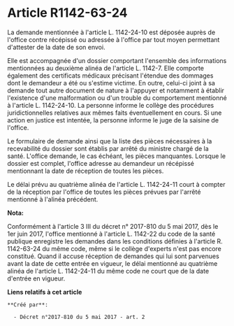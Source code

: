 # Article R1142-63-24

La demande mentionnée à l'article L. 1142-24-10 est déposée auprès de l'office contre récépissé ou adressée à l'office par
tout moyen permettant d'attester de la date de son envoi.

Elle est accompagnée d'un dossier comportant l'ensemble des informations mentionnées au deuxième alinéa de l'article L.
1142-7. Elle comporte également des certificats médicaux précisant l'étendue des dommages dont le demandeur a été ou s'estime
victime. En outre, celui-ci joint à sa demande tout autre document de nature à l'appuyer et notamment à établir l'existence
d'une malformation ou d'un trouble du comportement mentionné à l'article L. 1142-24-10. La personne informe le collège des
procédures juridictionnelles relatives aux mêmes faits éventuellement en cours. Si une action en justice est intentée, la
personne informe le juge de la saisine de l'office.

Le formulaire de demande ainsi que la liste des pièces nécessaires à la recevabilité du dossier sont établis par arrêté du
ministre chargé de la santé. L'office demande, le cas échéant, les pièces manquantes. Lorsque le dossier est complet,
l'office adresse au demandeur un récépissé mentionnant la date de réception de toutes les pièces.

Le délai prévu au quatrième alinéa de l'article L. 1142-24-11 court à compter de la réception par l'office de toutes les
pièces prévues par l'arrêté mentionné à l'alinéa précédent.

**Nota:**

Conformément à l'article 3 III du décret n° 2017-810 du 5 mai 2017, dès le 1er juin 2017, l'office mentionné à l'article L.
1142-22 du code de la santé publique enregistre les demandes dans les conditions définies à l'article R. 1142-63-24 du même
code, même si le collège d'experts n'est pas encore constitué. Quand il accuse réception de demandes qui lui sont parvenues
avant la date de cette entrée en vigueur, le délai mentionné au quatrième alinéa de l'article L. 1142-24-11 du même code ne
court que de la date d'entrée en vigueur.

**Liens relatifs à cet article**

	**Créé par**:

	  - Décret n°2017-810 du 5 mai 2017 - art. 2
